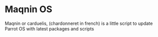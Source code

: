 # Maqnin OS

Maqnin or carduelis, (chardonneret in french) is a little script to update Parrot OS with latest packages and scripts
